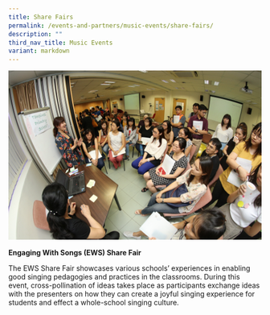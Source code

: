 ```yaml
---
title: Share Fairs
permalink: /events-and-partners/music-events/share-fairs/
description: ""
third_nav_title: Music Events
variant: markdown
---
```

![5.3.3 Share Fair 2](/images/5-3-3-share-fair-2.jpg)

**Engaging With Songs (EWS) Share Fair**

The EWS Share Fair showcases various schools’ experiences in enabling good singing pedagogies and practices in the classrooms. During this event, cross-pollination of ideas takes place as participants exchange ideas with the presenters on how they can create a joyful singing experience for students and effect a whole-school singing culture.